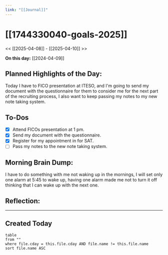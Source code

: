 ```yaml
---
link: "[[Journal]]"
---
```

# [[1744330040-goals-2025]]

<< [[2025-04-08]] - [[2025-04-10]] >>

**On this day:** [[2024-04-09]]

## Planned Highlights of the Day:
Today I have to FICO presentation at ITESO, and I'm going to send my document with the questionnaire for them to consider me for the next part of the recruiting process, I also want to keep passing my notes to my new note taking system.

## To-Dos
- [x] Attend FICOs presentation at 1 pm.
- [x] Send my document with the questionnaire.
- [x] Register for my appointment in for SAT.
- [ ] Pass my notes to the new note taking system.

## Morning Brain Dump:
I have to do something with me not waking up in the mornings, I will set only one alarm at 5:45 to wake up, having one alarm made me not to turn it off thinking that I can wake up with the next one.

## Reflection:

---

## Created Today
```dataview
table
from ""
where file.cday = this.file.cday AND file.name != this.file.name
sort file.name ASC
```


